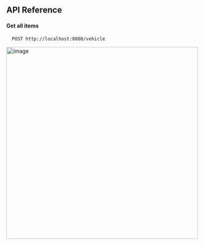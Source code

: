 
## API Reference

#### Get all items

```http
  POST http://localhost:8080/vehicle
```



<img width="500" alt="image" src="https://github.com/Soumyadip1245/HiringWheels/assets/97156552/8e33f8cd-b0f5-4096-a124-744a700ba01f">
